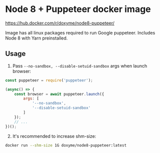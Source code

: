 # Node 8 + Puppeteer docker image

https://hub.docker.com/r/doxyme/node8-puppeteer/

Image has all linux packages required to run Google puppeteer. Includes Node 8 with Yarn preinstalled.

## Usage

1. Pass `--no-sandbox, --disable-setuid-sandbox` args when launch browser:

```js
const puppeteer = require('puppeteer');

(async() => {
    const browser = await puppeteer.launch({
        args: [
            '--no-sandbox',
            '--disable-setuid-sandbox'
        ]
    });
    // ...
})();
```

2. It's recommended to increase shm-size:
```bash
docker run --shm-size 1G doxyme/node8-puppeteer:latest
```
